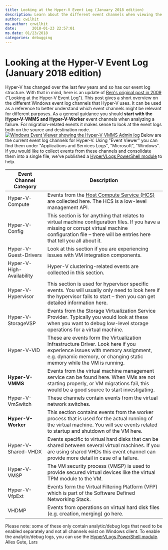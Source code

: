 ```yaml
---
title: Looking at the Hyper-V Event Log (January 2018 edition)
description: Learn about the different event channels when viewing the Hyper-V event log.
author: cwilhit
ms.author: crwilhit
date:       2018-01-23 22:57:01
ms.date: 01/23/2018
categories: debugging
---
```

# Looking at the Hyper-V Event Log (January 2018 edition)

Hyper-V has changed over the last few years and so has our event log structure. With that in mind, here is an update of [Ben's original post in 2009](https://blogs.msdn.microsoft.com/virtual_pc_guy/2009/02/03/looking-at-the-hyper-v-event-log/) ("Looking at the Hyper-V Event Log"). This post gives a short overview on the different Windows event log channels that Hyper-V uses. It can be used as a reference to better understand which event channels might be relevant for different purposes. As a general guidance you should **start with the Hyper-V-VMMS and Hyper-V-Worker** event channels when analyzing a failure. For migration-related events it makes sense to look at the event logs both on the source and destination node.  [![Windows Event Viewer showing the Hyper-V-VMMS Admin log](https://msdnshared.blob.core.windows.net/media/2018/01/2018-01-02-6-454x350.png)](https://msdnshared.blob.core.windows.net/media/2018/01/2018-01-02-6.png) Below are the current event log channels for Hyper-V. Using "Event Viewer" you can find them under "Applications and Services Logs", "Microsoft", "Windows". If you would like to collect events from these channels and consolidate them into a single file, we've published a [HyperVLogs PowerShell module](https://github.com/MicrosoftDocs/Virtualization-Documentation/tree/live/hyperv-tools/HyperVLogs) to help.

Event Channel Category | Description  
--- | ---  
Hyper-V-Compute | Events from the [Host Compute Service (HCS)](https://blogs.technet.microsoft.com/virtualization/2017/01/27/introducing-the-host-compute-service-hcs/) are collected here. The HCS is a low-level management API.  
Hyper-V-Config | This section is for anything that relates to virtual machine configuration files. If you have a missing or corrupt virtual machine configuration file – there will be entries here that tell you all about it.  
Hyper-V-Guest-Drivers | Look at this section if you are experiencing issues with VM integration components.  
Hyper-V-High-Availability | Hyper-V clustering-related events are collected in this section.  
Hyper-V-Hypervisor | This section is used for hypervisor specific events. You will usually only need to look here if the hypervisor fails to start – then you can get detailed information here.  
Hyper-V-StorageVSP | Events from the Storage Virtualization Service Provider. Typically you would look at these when you want to debug low-level storage operations for a virtual machine.  
Hyper-V-VID | These are events form the Virtualization Infrastructure Driver. Look here if you experience issues with memory assignment, e.g. dynamic memory, or changing static memory while the VM is running.  
**Hyper-V-VMMS** |  Events from the virtual machine management service can be found here. When VMs are not starting properly, or VM migrations fail, this would be a good source to start investigating.  
Hyper-V-VmSwitch | These channels contain events from the virtual network switches.  
**Hyper-V-Worker** |  This section contains events from the worker process that is used for the actual running of the virtual machine. You will see events related to startup and shutdown of the VM here.  
Hyper-V-Shared-VHDX | Events specific to virtual hard disks that can be shared between several virtual machines. If you are using shared VHDs this event channel can provide more detail in case of a failure.  
Hyper-V-VMSP | The VM security process (VMSP) is used to provide secured virtual devices like the virtual TPM module to the VM.  
Hyper-V-VfpExt | Events form the Virtual Filtering Platform (VFP) which is part of the Software Defined Networking Stack.  
VHDMP | Events from operations on virtual hard disk files (e.g. creation, merging) go here.  
Please note: some of these only contain analytic/debug logs that need to be enabled separately and not all channels exist on Windows client. To enable the analytic/debug logs, you can use the [HyperVLogs PowerShell module](https://github.com/MicrosoftDocs/Virtualization-Documentation/tree/live/hyperv-tools/HyperVLogs). Alles Gute, Lars
